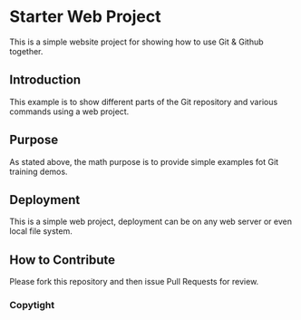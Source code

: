 # Starter Web Project

This is a simple website project for
showing how to use Git & Github together.

## Introduction

This example is to show different parts
of the Git repository and various commands
using a web project.

## Purpose

As stated above, the math purpose is to
provide simple examples fot Git training
demos.

## Deployment

This is a simple web project, deployment
can be on any web server or even local 
file system.

## How to Contribute

Please fork this repository and then issue Pull Requests for review.

### Copytight

